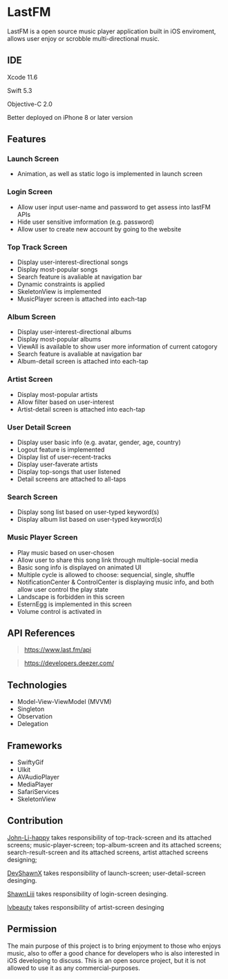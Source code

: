 # LastFM
LastFM is a open source music player application built in iOS enviroment, allows user enjoy or scrobble multi-directional music.

## IDE
Xcode 11.6

Swift 5.3

Objective-C 2.0

Better deployed on iPhone 8 or later version

## Features
### Launch Screen
 - Animation, as well as static logo is implemented in launch screen
### Login Screen
 - Allow user input user-name and password to get assess into lastFM APIs
 - Hide user sensitive imformation (e.g. password)
 - Allow user to create new account by going to the website
### Top Track Screen
 - Display user-interest-directional songs
 - Display most-popular songs
 - Search feature is avaliable at navigation bar
 - Dynamic constraints is applied
 - SkeletonView is implemented
 - MusicPlayer screen is attached into each-tap
### Album Screen
 - Display user-interest-directional albums
 - Display most-popular albums
 - ViewAll is available to show user more information of current catogory
 - Search feature is avaliable at navigation bar
 - Album-detail screen is attached into each-tap
### Artist Screen
 - Display most-popular artists
 - Allow filter based on user-interest
 - Artist-detail screen is attached into each-tap
### User Detail Screen
 - Display user basic info (e.g. avatar, gender, age, country)
 - Logout feature is implemented 
 - Display list of user-recent-tracks
 - Display user-faverate artists
 - Display top-songs that user listened
 - Detail screens are attached to all-taps
### Search Screen
 - Display song list based on user-typed keyword(s)
 - Display album list based on user-typed keyword(s)
### Music Player Screen
 - Play music based on user-chosen
 - Allow user to share this song link through multiple-social media
 - Basic song info is displayed on animated UI
 - Multiple cycle is allowed to choose: sequencial, single, shuffle
 - NotificationCenter & ControlCenter is displaying music info, and both allow user control the play state
 - Landscape is forbidden in this screen
 - EsternEgg is implemented in this screen
 - Volume control is activated in
## API References

> https://www.last.fm/api

> https://developers.deezer.com/

## Technologies
- Model-View-ViewModel (MVVM)
- Singleton
- Observation
- Delegation

## Frameworks
- SwiftyGif
- UIkit
- AVAudioPlayer
- MediaPlayer
- SafariServices
- SkeletonView

## Contribution
[John-Li-happy](https://github.com/John-Li-happy) takes responsibility of top-track-screen and its attached screens; music-player-screen; top-album-screen and its attached screens; search-result-screen and its attached screens, artist attached screens designing;

[DevShawnX](https://github.com/DevShawnX) takes responsibility of launch-screen; user-detail-screen desinging.

[ShawnLiii](https://github.com/ShawnLiii) takes responsibility of login-screen desinging.

[lvbeauty](https://github.com/lvbeauty) takes responsibility of artist-screen desinging

## Permission

The main purpose of this project is to bring enjoyment to those who enjoys music, also to offer a good chance for developers who is also interested in iOS developing to discuss. This is an open source project, but it is not allowed to use it as any commercial-purposes.


